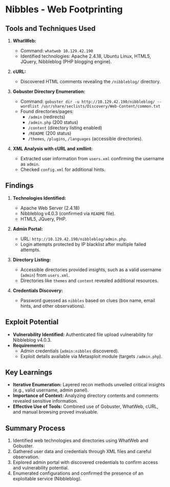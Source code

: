 # Nibbles - Web Footprinting

## Tools and Techniques Used
1. **WhatWeb:**
   - Command: `whatweb 10.129.42.190`
   - Identified technologies: Apache 2.4.18, Ubuntu Linux, HTML5, JQuery, Nibbleblog (PHP blogging engine).

2. **cURL:**
   - Discovered HTML comments revealing the `/nibbleblog/` directory.

3. **Gobuster Directory Enumeration:**
   - Command: `gobuster dir -u http://10.129.42.190/nibbleblog/ --wordlist /usr/share/seclists/Discovery/Web-Content/common.txt`
   - Found directories/pages:
     - `/admin` (redirects)
     - `/admin.php` (200 status)
     - `/content` (directory listing enabled)
     - `/README` (200 status)
     - `/themes`, `/plugins`, `/languages` (accessible directories).

4. **XML Analysis with cURL and xmllint:**
   - Extracted user information from `users.xml` confirming the username as `admin`.
   - Checked `config.xml` for additional hints.

## Findings
1. **Technologies Identified:**
   - Apache Web Server (2.4.18)
   - Nibbleblog v4.0.3 (confirmed via `README` file).
   - HTML5, JQuery, PHP.

2. **Admin Portal:**
   - URL: `http://10.129.42.190/nibbleblog/admin.php`.
   - Login attempts protected by IP blacklist after multiple failed attempts.

3. **Directory Listing:**
   - Accessible directories provided insights, such as a valid username (`admin`) from `users.xml`.
   - Directories like `themes` and `content` revealed additional resources.

4. **Credentials Discovery:**
   - Password guessed as `nibbles` based on clues (box name, email hints, and other observations).

## Exploit Potential
- **Vulnerability Identified:** Authenticated file upload vulnerability for Nibbleblog v4.0.3.
- **Requirements:**
  - Admin credentials (`admin:nibbles` discovered).
  - Exploit details available via Metasploit module (targets `/admin.php`).

## Key Learnings
- **Iterative Enumeration:** Layered recon methods unveiled critical insights (e.g., valid username, admin panel).
- **Importance of Context:** Analyzing directory contents and comments revealed sensitive information.
- **Effective Use of Tools:** Combined use of Gobuster, WhatWeb, cURL, and manual browsing proved invaluable.

## Summary Process
1. Identified web technologies and directories using WhatWeb and Gobuster.
2. Gathered user data and credentials through XML files and careful observation.
3. Explored admin portal with discovered credentials to confirm access and vulnerability potential.
4. Enumerated configurations and confirmed the presence of an exploitable service (Nibbleblog).

